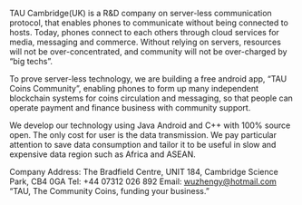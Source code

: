 TAU Cambridge(UK) is a R&D company on server-less communication protocol, that enables phones to communicate without being connected to hosts. Today, phones connect to each others through cloud services for media, messaging and commerce. Without relying on servers, resources will not be over-concentrated, and community will not be over-charged by “big techs”. 

To prove server-less technology, we are building a free android app, “TAU Coins Community”, enabling phones to form up many independent blockchain systems for coins circulation and messaging, so that people can operate payment and finance business with community support.

We develop our technology using Java Android and C++ with 100% source open. The only cost for user is the data transmission. We pay particular attention to save data consumption and tailor it to be useful in slow and expensive data region such as Africa and ASEAN.

Company Address:
The Bradfield Centre, UNIT 184, Cambridge Science Park, CB4 0GA
Tel: +44 07312 026 892
Email: wuzhengy@hotmail.com
“TAU, The Community Coins, funding your business.”
